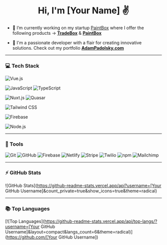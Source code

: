 <h1 align="center">Hi, I'm [Your Name] ✌️</h1>

- 📱 I’m currently working on my startup [PaintBox](http://getpaintbox.com) where I offer the following products -> **[TradeBox](http://get.tradeboxpro.app)** & **[PaintBox](http://getpaintbox.com)**

- 💼 I'm a passionate developer with a flair for creating innovative solutions. Check out my portfolio **[AdamPadolsky.com](http://adampadolsky.com)**

---

### 💻 Tech Stack

![Vue.js](https://img.shields.io/badge/Vue.js-%234FC08D.svg?style=for-the-badge&logo=vuedotjs&logoColor=white)

![JavaScript](https://img.shields.io/badge/JavaScript-%23007ACC.svg?style=for-the-badge&logo=javascript&logoColor=white)
![TypeScript](https://img.shields.io/badge/TypeScript-%230053C1.svg?style=for-the-badge&logo=typescript&logoColor=white)

![Nuxt.js](https://img.shields.io/badge/Nuxt.js-%2300C58E.svg?style=for-the-badge&logo=nuxtdotjs&logoColor=white)
![Quasar](https://img.shields.io/badge/Quasar-%2320232A.svg?style=for-the-badge&logo=quasar&logoColor=white)

![Tailwind CSS](https://img.shields.io/badge/Tailwind_CSS-%231B72BB.svg?style=for-the-badge&logo=tailwind-css&logoColor=white)

![Firebase](https://img.shields.io/badge/Firebase-%23FFCA28.svg?style=for-the-badge&logo=firebase&logoColor=black)

![Node.js](https://img.shields.io/badge/Node.js-%23339933.svg?style=for-the-badge&logo=nodedotjs&logoColor=white)



---

### 🧰 Tools

![Git](https://img.shields.io/badge/Git-%23E44D32.svg?style=flat-square&logo=git&logoColor=white)
![GitHub](https://img.shields.io/badge/GitHub-%23121011.svg?style=flat-square&logo=github&logoColor=white)
![Firebase](https://img.shields.io/badge/Firebase-%23FFCA28.svg?style=flat-square&logo=firebase&logoColor=black)
![Netlify](https://img.shields.io/badge/Netlify-%2300C7B7.svg?style=flat-square&logo=netlify&logoColor=white)
![Stripe](https://img.shields.io/badge/Stripe-%23007FFF.svg?style=flat-square&logo=stripe&logoColor=white)
![Twilio](https://img.shields.io/badge/Twilio-%23F22F46.svg?style=flat-square&logo=twilio&logoColor=white)
![npm](https://img.shields.io/badge/npm-%23CB3837.svg?style=flat-square&logo=npm&logoColor=white)
![Mailchimp](https://img.shields.io/badge/Mailchimp-%23FFCA28.svg?style=flat-square&logo=mailchimp&logoColor=black)

---

### ⚡ GitHub Stats

![GitHub Stats](https://github-readme-stats.vercel.app/api?username=[Your GitHub Username]&count_private=true&show_icons=true&theme=radical)

---

### 📚 Top Languages

[![Top Languages](https://github-readme-stats.vercel.app/api/top-langs/?username=[Your GitHub Username]&layout=compact&langs_count=6&theme=radical)](https://github.com/[Your GitHub Username])
